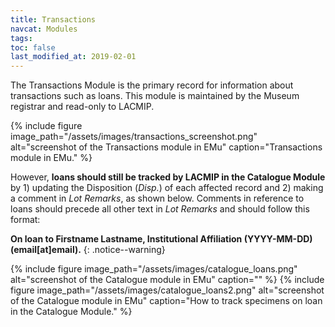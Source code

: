 ```yaml
---
title: Transactions
navcat: Modules
tags:
toc: false
last_modified_at: 2019-02-01
---
```

The Transactions Module is the primary record for information about transactions such as loans. This module is maintained by the Museum registrar and read-only to LACMIP.

{% include figure image_path="/assets/images/transactions_screenshot.png" alt="screenshot of the Transactions module in EMu" caption="Transactions module in EMu." %}

However, **loans should still be tracked by LACMIP in the Catalogue Module** by 1) updating the Disposition (_Disp._) of each affected record and 2) making a comment in _Lot Remarks_, as shown below. Comments in reference to loans should precede all other text in _Lot Remarks_ and should follow this format: 
 
**On loan to Firstname Lastname, Institutional Affiliation (YYYY-MM-DD) (email[at]email).**
 {: .notice--warning} 

{% include figure image_path="/assets/images/catalogue_loans.png" alt="screenshot of the Catalogue module in EMu" caption="" %}
{% include figure image_path="/assets/images/catalogue_loans2.png" alt="screenshot of the Catalogue module in EMu" caption="How to track specimens on loan in the Catalogue Module." %}
